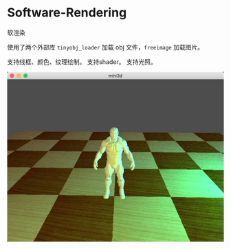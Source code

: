 # Software-Rendering
软渲染

使用了两个外部库 `tinyobj_loader` 加载 obj 文件，`freeimage` 加载图片。

支持线框、颜色、纹理绘制。
支持shader。
支持光照。

![screenshot](https://github.com/voidyucong/Software-Rendering/blob/master/screenshot.jpeg?raw=true)
